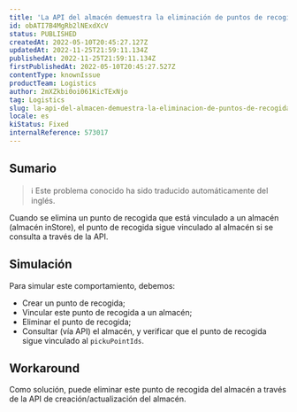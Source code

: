 ```yaml
---
title: 'La API del almacén demuestra la eliminación de puntos de recogida (almacén inStore)'
id: obATI7B4MgRb2lNExdXcV
status: PUBLISHED
createdAt: 2022-05-10T20:45:27.127Z
updatedAt: 2022-11-25T21:59:11.134Z
publishedAt: 2022-11-25T21:59:11.134Z
firstPublishedAt: 2022-05-10T20:45:27.527Z
contentType: knownIssue
productTeam: Logistics
author: 2mXZkbi0oi061KicTExNjo
tag: Logistics
slug: la-api-del-almacen-demuestra-la-eliminacion-de-puntos-de-recogida-almacen-instore
locale: es
kiStatus: Fixed
internalReference: 573017
---
```


## Sumario

>ℹ️ Este problema conocido ha sido traducido automáticamente del inglés.


Cuando se elimina un punto de recogida que está vinculado a un almacén (almacén inStore), el punto de recogida sigue vinculado al almacén si se consulta a través de la API.



## Simulación


Para simular este comportamiento, debemos:

- Crear un punto de recogida;
- Vincular este punto de recogida a un almacén;
- Eliminar el punto de recogida;
- Consultar (vía API) el almacén, y verificar que el punto de recogida sigue vinculado al `pickuPointIds`.



## Workaround


Como solución, puede eliminar este punto de recogida del almacén a través de la API de creación/actualización del almacén.

